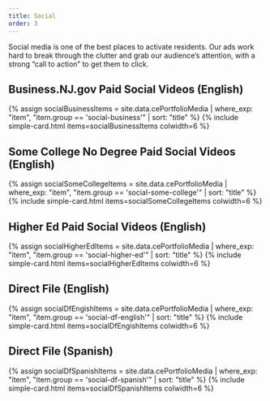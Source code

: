 ```yaml
---
title: Social
order: 3
---
```


Social media is one of the best places to activate residents. Our ads work hard to break through the clutter and grab our audience’s attention, with a strong “call to action” to get them to click.

## Business.NJ.gov Paid Social Videos (English)

{% assign socialBusinessItems = site.data.cePortfolioMedia | where_exp: "item", "item.group == 'social-business'" | sort: "title" %}
{% include simple-card.html items=socialBusinessItems colwidth=6 %}

## Some College No Degree Paid Social Videos (English)

{% assign socialSomeCollegeItems = site.data.cePortfolioMedia | where_exp: "item", "item.group == 'social-some-college'" | sort: "title" %}
{% include simple-card.html items=socialSomeCollegeItems colwidth=6 %}

## Higher Ed Paid Social Videos (English)

{% assign socialHigherEdItems = site.data.cePortfolioMedia | where_exp: "item", "item.group == 'social-higher-ed'" | sort: "title" %}
{% include simple-card.html items=socialHigherEdItems colwidth=6 %}

## Direct File (English)
{% assign socialDfEngishItems = site.data.cePortfolioMedia | where_exp: "item", "item.group == 'social-df-english'" | sort: "title" %}
{% include simple-card.html items=socialDfEngishItems colwidth=6 %}

## Direct File (Spanish)

{% assign socialDfSpanishItems = site.data.cePortfolioMedia | where_exp: "item", "item.group == 'social-df-spanish'" | sort: "title" %}
{% include simple-card.html items=socialDfSpanishItems colwidth=6 %}
